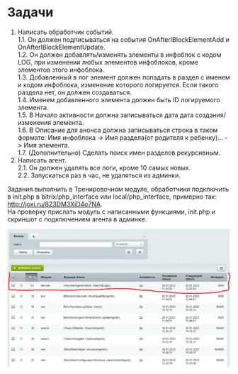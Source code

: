 # Задачи

1. Написать обработчик событий.  
1.1. Он должен подписываться на события OnAfterIBlockElementAdd и OnAfterIBlockElementUpdate.  
1.2. Он должен добавлять/изменять злементы в инфоблок с кодом LOG, при изменении любых элементов инфоблоков, кроме злементов зтого инфоблока.  
1.3. Добавленный в лог элемент должен попадать в раздел с именем и кодом инфоблока, изменение которого логируется. Если такого раздела нет, он должен создаваться.  
1.4. Именем добавленного элемента должен быть ID логируемого злемента.  
1.5. В Начало активности должна записываться дата дата создания/изменения элемента.  
1.6. В Описание для анонса должна записываться строка в таком формате: Имя инфоблока -> Имя раздела(от родителя к ребенку)... -> Имя элемента.  
1.7. (Дополнительно) Сделать поиск имен разделов рекурсивным.  
2. Написать агент.  
2.1. Он должен удалять все логи, кроме 10 самых новых.  
2.2. Запускаться раз в час, не удаляться из админки.  

Задания выполнить в Тренировочном модуле, обработчики подключить в init.php в bitrix/php_interface или local/php_interface, примерно так: http://joxi.ru/823DM3XiD4o7NA.  
На проверку прислать модуль с написанными функциями, init.php и скриншот с подключением агента в админке.  



![Alt text](agent.jpg)